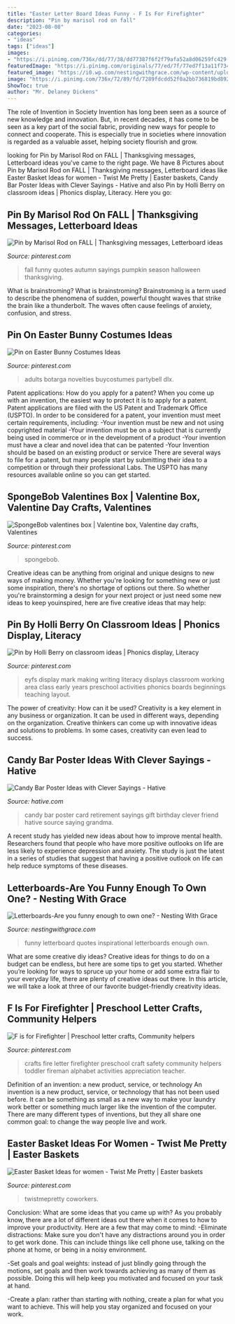 ```yaml
---
title: "Easter Letter Board Ideas Funny - F Is For Firefighter"
description: "Pin by marisol rod on fall"
date: "2023-08-08"
categories:
- "ideas"
tags: ["ideas"]
images:
- "https://i.pinimg.com/736x/dd/77/38/dd77387f6f2f79afa52a8d06259fc429--valentine-box-spongebob.jpg"
featuredImage: "https://i.pinimg.com/originals/77/ed/7f/77ed7f13a11f734e741f10e71b6458d1.jpg"
featured_image: "https://i0.wp.com/nestingwithgrace.com/wp-content/uploads/2017/05/Letterboard-Quotes-Funny-09.jpg?resize=600%2C589"
image: "https://i.pinimg.com/736x/72/89/fd/7289fdcdd52f0a2bb736819bd892b26b--community-helpers-firefighters.jpg"
ShowToc: true
author: "Mr. Delaney Dickens"
---
```



The role of Invention in Society
Invention has long been seen as a source of new knowledge and innovation. But, in recent decades, it has come to be seen as a key part of the social fabric, providing new ways for people to connect and cooperate. This is especially true in societies where innovation is regarded as a valuable asset, helping society flourish and grow.

	

		
looking for Pin by Marisol Rod on FALL | Thanksgiving messages, Letterboard ideas you've came to the right page. We have 8 Pictures about Pin by Marisol Rod on FALL | Thanksgiving messages, Letterboard ideas like Easter Basket Ideas for women - Twist Me Pretty | Easter baskets, Candy Bar Poster Ideas with Clever Sayings - Hative and also Pin by Holli Berry on classroom ideas | Phonics display, Literacy. Here you go:
		
    
## Pin By Marisol Rod On FALL | Thanksgiving Messages, Letterboard Ideas

<img loading=lazy src="https://i.pinimg.com/originals/20/bb/82/20bb82e2a6badf85198dddf2cc6bb478.jpg" onerror="this.onerror=null;this.src='https://tse1.mm.bing.net/th?id=OIP.ABRwA77aPSlzlGmP4TpFOwHaLW&amp;pid=15.1';" alt="Pin by Marisol Rod on FALL | Thanksgiving messages, Letterboard ideas">

_Source: pinterest.com_

>fall funny quotes autumn sayings pumpkin season halloween thanksgiving. 

	

What is brainstroming?
What is brainstroming? Brainstroming is a term used to describe the phenomena of sudden, powerful thought waves that strike the brain like a thunderbolt. The waves often cause feelings of anxiety, confusion, and stress.

    
## Pin On Easter Bunny Costumes Ideas

<img loading=lazy src="https://i.pinimg.com/736x/7c/c6/53/7cc65381aad67b9abc3dfe6097de9181.jpg" onerror="this.onerror=null;this.src='https://tse2.mm.bing.net/th?id=OIP.pEFUIg0R151W8d3QbKT1ogHaNX&amp;pid=15.1';" alt="Pin on Easter Bunny Costumes Ideas">

_Source: pinterest.com_

>adults botarga novelties buycostumes partybell dlx. 

	

Patent applications: How do you apply for a patent?
When you come up with an invention, the easiest way to protect it is to apply for a patent. Patent applications are filed with the US Patent and Trademark Office (USPTO). In order to be considered for a patent, your invention must meet certain requirements, including: 
-Your invention must be new and not using copyrighted material
-Your invention must be on a subject that is currently being used in commerce or in the development of a product
-Your invention must have a clear and novel idea that can be patented
-Your Invention should be based on an existing product or service There are several ways to file for a patent, but many people start by submitting their idea to a competition or through their professional Labs. The USPTO has many resources available online so you can get started.

    
## SpongeBob Valentines Box | Valentine Box, Valentine Day Crafts, Valentines

<img loading=lazy src="https://i.pinimg.com/736x/dd/77/38/dd77387f6f2f79afa52a8d06259fc429--valentine-box-spongebob.jpg" onerror="this.onerror=null;this.src='https://tse3.mm.bing.net/th?id=OIP.gDYrYIfaEakyy2h3Pj-W8gHaJ3&amp;pid=15.1';" alt="SpongeBob valentines box | Valentine box, Valentine day crafts, Valentines">

_Source: pinterest.com_

>spongebob. 

	

Creative ideas can be anything from original and unique designs to new ways of making money. Whether you're looking for something new or just some inspiration, there's no shortage of options out there. So whether you're brainstorming a design for your next project or just need some new ideas to keep youinspired, here are five creative ideas that may help: 

    
## Pin By Holli Berry On Classroom Ideas | Phonics Display, Literacy

<img loading=lazy src="https://i.pinimg.com/736x/99/bc/29/99bc29785f1c9d7095855e999d4bc3f4--working-wall-writing-area.jpg" onerror="this.onerror=null;this.src='https://tse3.mm.bing.net/th?id=OIP.ov49KUOrzG4xe7--uJ7E1QHaFj&amp;pid=15.1';" alt="Pin by Holli Berry on classroom ideas | Phonics display, Literacy">

_Source: pinterest.com_

>eyfs display mark making writing literacy displays classroom working area class early years preschool activities phonics boards beginnings teaching layout. 

	

The power of creativity: How can it be used?
Creativity is a key element in any business or organization. It can be used in different ways, depending on the organization. Creative thinkers can come up with innovative ideas and solutions to problems. In some cases, creativity can even lead to success.

    
## Candy Bar Poster Ideas With Clever Sayings - Hative

<img loading=lazy src="https://hative.com/wp-content/uploads/2015/01/candy-bar-sayings/11-candy-bar-saying-ideas.jpg" onerror="this.onerror=null;this.src='https://tse3.mm.bing.net/th?id=OIP.XGMua8WX9zvi6clEUwrhrQHaIp&amp;pid=15.1';" alt="Candy Bar Poster Ideas with Clever Sayings - Hative">

_Source: hative.com_

>candy bar poster card retirement sayings gift birthday clever friend hative source saying grandma. 

	

A recent study has yielded new ideas about how to improve mental health. Researchers found that people who have more positive outlooks on life are less likely to experience depression and anxiety. The study is just the latest in a series of studies that suggest that having a positive outlook on life can help reduce symptoms of these diseases.

    
## Letterboards-Are You Funny Enough To Own One? - Nesting With Grace

<img loading=lazy src="https://i0.wp.com/nestingwithgrace.com/wp-content/uploads/2017/05/Letterboard-Quotes-Funny-09.jpg?resize=600%2C589" onerror="this.onerror=null;this.src='https://tse2.mm.bing.net/th?id=OIP.D8hEwSD-T46b2WCOo251cQHaHR&amp;pid=15.1';" alt="Letterboards-Are you funny enough to own one? - Nesting With Grace">

_Source: nestingwithgrace.com_

>funny letterboard quotes inspirational letterboards enough own. 

	

What are some creative diy ideas?
Creative ideas for things to do on a budget can be endless, but here are some tips to get you started. Whether you’re looking for ways to spruce up your home or add some extra flair to your everyday life, there are plenty of creative ideas out there. In this article, we will take a look at three of our favorite budget-friendly creativity ideas.

    
## F Is For Firefighter | Preschool Letter Crafts, Community Helpers

<img loading=lazy src="https://i.pinimg.com/736x/72/89/fd/7289fdcdd52f0a2bb736819bd892b26b--community-helpers-firefighters.jpg" onerror="this.onerror=null;this.src='https://tse3.mm.bing.net/th?id=OIP.sJqDkkVMACZfq5S5eLpESwHaKM&amp;pid=15.1';" alt="F is for Firefighter | Preschool letter crafts, Community helpers">

_Source: pinterest.com_

>crafts fire letter firefighter preschool craft safety community helpers toddler fireman alphabet activities appreciation teacher. 

	

Definition of an invention: a new product, service, or technology
An invention is a new product, service, or technology that has not been used before. It can be something as small as a new way to make your laundry work better or something much larger like the invention of the computer. There are many different types of inventions, but they all share one common goal: to change the way people live and work.

    
## Easter Basket Ideas For Women - Twist Me Pretty | Easter Baskets

<img loading=lazy src="https://i.pinimg.com/originals/77/ed/7f/77ed7f13a11f734e741f10e71b6458d1.jpg" onerror="this.onerror=null;this.src='https://tse4.mm.bing.net/th?id=OIP.wv8gOXEj-QXGH2c11olYBwHaLH&amp;pid=15.1';" alt="Easter Basket Ideas for women - Twist Me Pretty | Easter baskets">

_Source: pinterest.com_

>twistmepretty coworkers. 

	

Conclusion: What are some ideas that you came up with?
As you probably know, there are a lot of different ideas out there when it comes to how to improve your productivity. Here are a few that may come to mind:
-Eliminate distractions: Make sure you don't have any distractions around you in order to get work done. This can include things like cell phone use, talking on the phone at home, or being in a noisy environment.

-Set goals and goal weights: instead of just blindly going through the motions, set goals and then work towards achieving as many of them as possible. Doing this will help keep you motivated and focused on your task at hand.

-Create a plan: rather than starting with nothing, create a plan for what you want to achieve. This will help you stay organized and focused on your work.

